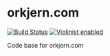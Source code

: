 orkjern.com
===========
[![Build Status](https://travis-ci.com/eiriksm/orkjern.com.svg?branch=master)](https://travis-ci.com/eiriksm/orkjern.com)
[![Violinist enabled](https://img.shields.io/badge/violinist-enabled-brightgreen.svg)](https://violinist.io)

Code base for orkjern.com
